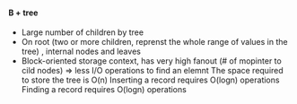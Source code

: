 #### B + tree

- Large number of children by tree
- On root (two or more children, reprenst the whole range of values in the tree) , internal nodes and leaves
- Block-oriented storage context, has very high fanout (# of mopinter to cild nodes) => less I/O operations to find an elemnt
The space required to store the tree is O(n)
Inserting a record requires O(logn) operations
Finding a record requires O(logn) operations